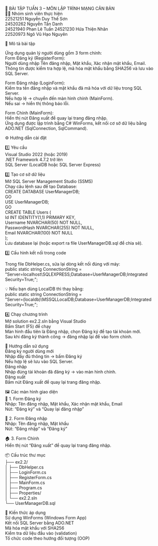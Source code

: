 🧩 BÀI TẬP TUẦN 3 – MÔN LẬP TRÌNH MẠNG CĂN BẢN  
👨‍💻 Nhóm sinh viên thực hiện  
  22521251	Nguyễn Duy Thế Sơn  
  24520262	Nguyễn Tấn Danh  
  24521940	Phan Lê Tuấn
  24521230  Hứa Thiện Nhân  
  22520973	Ngô Vũ Hạo Nguyên  
  
📝 Mô tả bài tập  

Ứng dụng quản lý người dùng gồm 3 form chính:  
Form Đăng ký (RegisterForm):  
Người dùng nhập Tên đăng nhập, Mật khẩu, Xác nhận mật khẩu, Email.  
Thông tin được kiểm tra hợp lệ, mã hóa mật khẩu bằng SHA256 và lưu vào SQL Server.  
  
Form Đăng nhập (LoginForm):  
Kiểm tra tên đăng nhập và mật khẩu đã mã hóa với dữ liệu trong SQL Server.  
Nếu hợp lệ → chuyển đến màn hình chính (MainForm).  
Nếu sai → hiển thị thông báo lỗi.  
  
Form Chính (MainForm):  
Hiển thị nút Đăng xuất để quay lại trang đăng nhập.  
Ứng dụng được lập trình bằng C# WinForms, kết nối cơ sở dữ liệu bằng ADO.NET (SqlConnection, SqlCommand).  

⚙️ Hướng dẫn cài đặt  
  
1️⃣ Yêu cầu  
Visual Studio 2022 (hoặc 2019)  
.NET Framework 4.7.2 trở lên  
SQL Server (LocalDB hoặc SQL Server Express)  
  
2️⃣ Tạo cơ sở dữ liệu  
Mở SQL Server Management Studio (SSMS)  
Chạy câu lệnh sau để tạo Database:  
CREATE DATABASE UserManagerDB;  
GO  
USE UserManagerDB;  
GO  
CREATE TABLE Users (  
    Id INT IDENTITY(1,1) PRIMARY KEY,  
    Username NVARCHAR(50) NOT NULL,  
    PasswordHash NVARCHAR(255) NOT NULL,  
    Email NVARCHAR(100) NOT NULL  
);  
Lưu database lại (hoặc export ra file UserManagerDB.sql để chia sẻ).  
  
3️⃣ Cấu hình kết nối trong code  
  
Trong file DbHelper.cs, sửa lại dòng kết nối đúng với máy:  
public static string ConnectionString =  
    "Server=localhost\\SQLEXPRESS;Database=UserManagerDB;Integrated Security=True;";  
  
💡 Nếu bạn dùng LocalDB thì thay bằng:  
public static string ConnectionString =  
    "Server=(localdb)\\MSSQLLocalDB;Database=UserManagerDB;Integrated Security=True;";  

4️⃣ Chạy chương trình  
Mở solution ex2.2.sln bằng Visual Studio  
Bấm Start (F5) để chạy  
Màn hình đầu tiên là Đăng nhập, chọn Đăng ký để tạo tài khoản mới.  
Sau khi đăng ký thành công → đăng nhập lại để vào form chính.  
  
🧭 Hướng dẫn sử dụng  
Đăng ký người dùng mới  
Nhập đầy đủ thông tin → bấm Đăng ký  
Nếu hợp lệ sẽ lưu vào SQL Server.  
Đăng nhập  
Nhập đúng tài khoản đã đăng ký → vào màn hình chính.  
Đăng xuất  
Bấm nút Đăng xuất để quay lại trang đăng nhập.  
  
🖼️ Các màn hình giao diện  
🪪 1. Form Đăng ký  
Nhập: Tên đăng nhập, Mật khẩu, Xác nhận mật khẩu, Email  
Nút: “Đăng ký” và “Quay lại đăng nhập”  
  
🔐 2. Form Đăng nhập  
Nhập: Tên đăng nhập, Mật khẩu  
Nút: “Đăng nhập” và “Đăng ký”  
   
🏠 3. Form Chính  
Hiển thị nút “Đăng xuất” để quay lại trang đăng nhập.  
  
📦 Cấu trúc thư mục  
├── ex2.2/  
│   ├── DbHelper.cs  
│   ├── LoginForm.cs  
│   ├── RegisterForm.cs  
│   ├── MainForm.cs  
│   ├── Program.cs  
│   ├── Properties/  
│   └── ex2.2.sln  
└── UserManagerDB.sql  
  
🧠 Kiến thức áp dụng  
Sử dụng WinForms (Windows Form App)  
Kết nối SQL Server bằng ADO.NET  
Mã hóa mật khẩu với SHA256  
Kiểm tra dữ liệu đầu vào (validation)  
Tổ chức code theo hướng đối tượng (OOP)  
